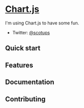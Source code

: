 # [Chart.js](http://www.chartjs.org/)

I'm using Chart.js to have some fun. 

* Twitter: [@scotups](http://twitter.com/scotups)


## Quick start




## Features




## Documentation



## Contributing



